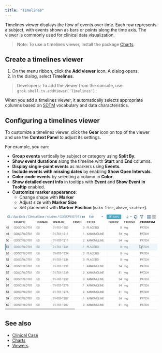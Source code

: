 ```yaml
---  
title: "Timelines"  
---  
```

  
Timelines viewer displays the flow of events over time. Each row represents a subject, with events shown as bars or points along the time axis. The viewer is commonly used for clinical data visualization.
  
>Note: To use a timelines viewer, install the package [Charts](https://github.com/datagrok-ai/public/tree/master/packages/Charts). 
  
## Create a timelines viewer

1. On the menu ribbon, click the **Add viewer** icon. A dialog opens.
1. In the dialog, select **Timelines**.

> Developers: To add the viewer from the console, use:
`grok.shell.tv.addViewer('Timelines');`

When you add a timelines viewer, it automatically selects appropriate columns based on [SDTM](https://www.cdisc.org/standards/foundational/sdtm) vocabulary and data characteristics.

## Configuring a timelines viewer

To customize a timelines viewer, click the **Gear** icon on top of the viewer and use
the **Context Panel** to adjust its settings.

For example, you can:

* **Group events** vertically by subject or category using **Split By**.  
* **Show event durations** along the timeline with **Start** and **End** columns.  
* **Display single-point events** as markers using **Events**.  
* **Include events with missing dates** by enabling **Show Open Intervals**.  
* **Color-code events** by selecting a column in **Color**.  
* **Show detailed event info** in tooltips with **Event** and **Show Event In Tooltip** enabled.  
* **Customize marker appearance**:
  * Change shape with **Marker**
  * Adjust size with
  **Marker Size**
  * Set placement with **Marker Position** (`main line`, `above`,
  `scatter`).
 
 ![Timelines viewer](img/timelines.gif "Timelines viewer")

## See also
  
- [Clinical Case](https://github.com/datagrok-ai/public/tree/master/packages/ClinicalCase)  
- [Charts](https://github.com/datagrok-ai/public/tree/master/packages/Charts)  
- [Viewers](viewers.md)